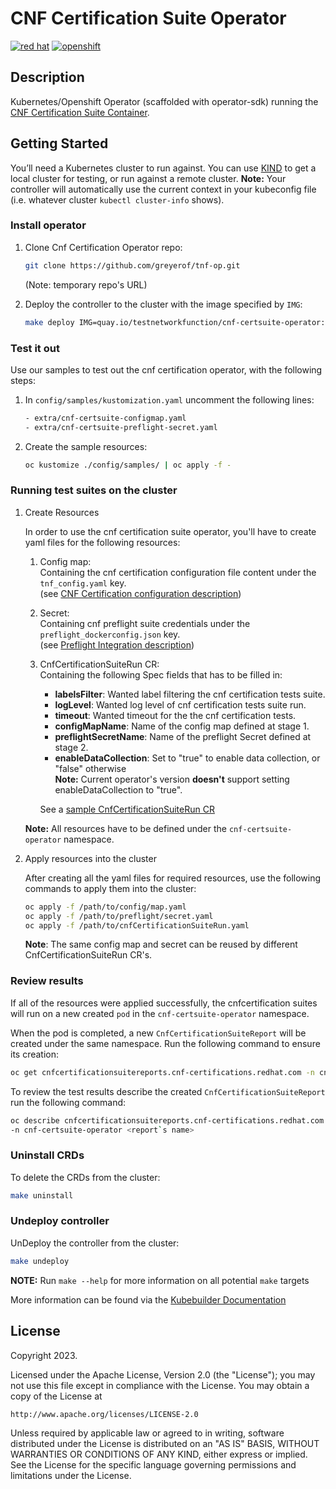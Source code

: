 # CNF Certification Suite Operator

[![red hat](https://img.shields.io/badge/red%20hat---?color=gray&logo=redhat&logoColor=red&style=flat)](https://www.redhat.com)
[![openshift](https://img.shields.io/badge/openshift---?color=gray&logo=redhatopenshift&logoColor=red&style=flat)](https://www.redhat.com/en/technologies/cloud-computing/openshift)

## Description

Kubernetes/Openshift Operator (scaffolded with operator-sdk) running the
[CNF Certification Suite Container](https://github.com/test-network-function/cnf-certification-test).

## Getting Started

You’ll need a Kubernetes cluster to run against.
You can use [KIND](https://sigs.k8s.io/kind) to get a local cluster for testing,
or run against a remote cluster.
**Note:** Your controller will automatically use the current context in your
kubeconfig file (i.e. whatever cluster `kubectl cluster-info` shows).

### Install operator

1. Clone Cnf Certification Operator repo:

    ```sh
    git clone https://github.com/greyerof/tnf-op.git
    ```

    (Note: temporary repo's URL)

2. Deploy the controller to the cluster with the image specified by `IMG`:

    ```sh
    make deploy IMG=quay.io/testnetworkfunction/cnf-certsuite-operator:<tag>
    ```

### Test it out

Use our samples to test out the cnf certification operator, with the following steps:

1. In `config/samples/kustomization.yaml` uncomment the following lines:

    ```sh
    - extra/cnf-certsuite-configmap.yaml
    - extra/cnf-certsuite-preflight-secret.yaml
    ```

2. Create the sample resources:

    ```sh
    oc kustomize ./config/samples/ | oc apply -f -
    ```

### Running test suites on the cluster

1. Create Resources

    In order to use the cnf certification suite operator,
    you'll have to create yaml files for the following resources:

    1. Config map:\
    Containing the cnf certification configuration file
    content under the `tnf_config.yaml` key.\
    (see [CNF Certification configuration description](https://test-network-function.github.io/cnf-certification-test/configuration/))

    2. Secret:\
    Containing cnf preflight suite credentials
    under the `preflight_dockerconfig.json` key.\
    (see [Preflight Integration description](https://test-network-function.github.io/cnf-certification-test/runtime-env/#disable-intrusive-tests))

    3. CnfCertificationSuiteRun CR:\
    Containing the following Spec fields that has to be filled in:
        - **labelsFilter**: Wanted label filtering the cnf certification tests suite.
        - **logLevel**: Wanted log level of cnf certification tests suite run.
        - **timeout**: Wanted timeout for the the cnf certification tests.
        - **configMapName**: Name of the config map defined at stage 1.
        - **preflightSecretName**: Name of the preflight Secret
        defined at stage 2.
        - **enableDataCollection**: Set to "true" to enable data collection,
        or "false" otherwise\
        **Note:** Current operator's version **doesn't** support
        setting enableDataCollection to "true".

        See a [sample CnfCertificationSuiteRun CR](https://github.com/greyerof/tnf-op/blob/main/config/samples/cnf-certifications_v1alpha1_cnfcertificationsuiterun.yaml)

    **Note:** All resources have to be defined
    under the `cnf-certsuite-operator` namespace.

2. Apply resources into the cluster

    After creating all the yaml files for required resources,
    use the following commands to apply them into the cluster:

    ```sh
    oc apply -f /path/to/config/map.yaml
    oc apply -f /path/to/preflight/secret.yaml
    oc apply -f /path/to/cnfCertificationSuiteRun.yaml
    ```

    **Note**: The same config map and secret can be reused
    by different CnfCertificationSuiteRun CR's.

### Review results

If all of the resources were applied successfully, the cnfcertification suites
will run on a new created `pod` in the `cnf-certsuite-operator` namespace.

When the pod is completed, a new `CnfCertificationSuiteReport` will be created
under the same namespace. Run the following command to ensure its creation:

```sh
oc get cnfcertificationsuitereports.cnf-certifications.redhat.com -n cnf-certsuite-operator
```

To review the test results describe the created
`CnfCertificationSuiteReport` run the following command:

```sh
oc describe cnfcertificationsuitereports.cnf-certifications.redhat.com \
-n cnf-certsuite-operator <report`s name>
```

### Uninstall CRDs

To delete the CRDs from the cluster:

```sh
make uninstall
```

### Undeploy controller

UnDeploy the controller from the cluster:

```sh
make undeploy
```

**NOTE:** Run `make --help` for more information on all potential `make` targets

More information can be found via the [Kubebuilder Documentation](https://book.kubebuilder.io/introduction.html)

## License

Copyright 2023.

Licensed under the Apache License, Version 2.0 (the "License");
you may not use this file except in compliance with the License.
You may obtain a copy of the License at

```plaintext
http://www.apache.org/licenses/LICENSE-2.0
```

Unless required by applicable law or agreed to in writing, software
distributed under the License is distributed on an "AS IS" BASIS,
WITHOUT WARRANTIES OR CONDITIONS OF ANY KIND, either express or implied.
See the License for the specific language governing permissions and
limitations under the License.
